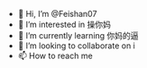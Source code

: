 - 👋 Hi, I’m @Feishan07
- 👀 I’m interested in 操你妈
- 🌱 I’m currently learning 你妈的逼
- 💞️ I’m looking to collaborate on i
- 📫 How to reach me 
#
<!---
Feishan07/Feishan07 is a ✨ special ✨ repository because its `README.md` (this file) appears on your GitHub profile.
You can click the Preview link to take a look at your changes.
--->
